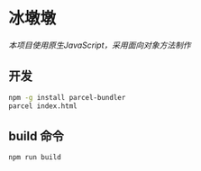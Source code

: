 # 冰墩墩
*本项目使用原生JavaScript，采用面向对象方法制作*

## 开发
```bash
npm -g install parcel-bundler
parcel index.html
```

## build 命令
```bash
npm run build
```